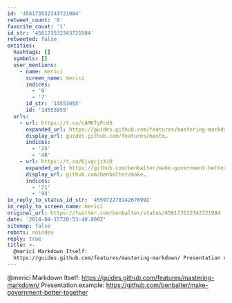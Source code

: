 ```yaml
---
id: '456173532343721984'
retweet_count: '0'
favorite_count: '1'
id_str: '456173532343721984'
retweeted: false
entities:
  hashtags: []
  symbols: []
  user_mentions:
    - name: merici
      screen_name: merici
      indices:
        - '0'
        - '7'
      id_str: '14553055'
      id: '14553055'
  urls:
    - url: https://t.co/cAMKTyPcd8
      expanded_url: https://guides.github.com/features/mastering-markdown/
      display_url: guides.github.com/features/maste…
      indices:
        - '25'
        - '48'
    - url: https://t.co/6jvgcjzXiO
      expanded_url: https://github.com/benbalter/make-government-better-together
      display_url: github.com/benbalter/make…
      indices:
        - '71'
        - '94'
in_reply_to_status_id_str: '455972270142676992'
in_reply_to_screen_name: merici
original_url: https://twitter.com/benbalter/status/456173532343721984
date: '2014-04-15T20:53:40.000Z'
sitemap: false
robots: noindex
reply: true
title: >-
  @merici Markdown Itself:
  https://guides.github.com/features/mastering-markdown/ Presentation example…
---
```


@merici Markdown Itself: https://guides.github.com/features/mastering-markdown/ Presentation example: https://github.com/benbalter/make-government-better-together
